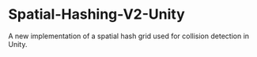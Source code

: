 # Spatial-Hashing-V2-Unity
A new implementation of a spatial hash grid used for collision detection in Unity. 
